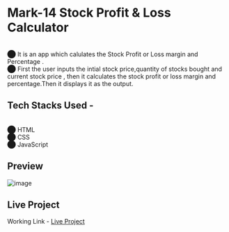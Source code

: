 # Mark-14 Stock Profit & Loss Calculator
<br>⬤ It is an app which calulates the Stock Profit or Loss margin and Percentage .
<br>⬤ First the user inputs the intial stock price,quantity of stocks bought and current stock price , then it calculates the stock profit or loss margin and percentage.Then it displays it as the output.
## Tech Stacks Used -
<br>⬤ HTML<br>
⬤ CSS<br>
⬤ JavaScript<br>
## Preview
![image](https://user-images.githubusercontent.com/94648812/189238870-62f12f62-9cb2-4215-af9b-ee59ac792ee8.png) <br>
## Live Project
Working Link - <a href="https://stocks-profitloss-calculator.netlify.app/" target="_blank">Live Project</a>

